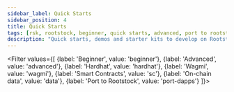 ```yaml
---
sidebar_label: Quick Starts
sidebar_position: 4
title: Quick Starts
tags: [rsk, rootstock, beginner, quick starts, advanced, port to rootstock, tutorials]
description: "Quick starts, demos and starter kits to develop on Rootstock."
---
```


<Filter
values={[
{label: 'Beginner', value: 'beginner'},
{label: 'Advanced', value: 'advanced'},
{label: 'Hardhat', value: 'hardhat'},
{label: 'Wagmi', value: 'wagmi'},
{label: 'Smart Contracts', value: 'sc'},
{label: 'On-chain data', value: 'data'},
{label: 'Port to Rootstock', value: 'port-dapps'}
]}>
<FilterItem
    value="wagmi, sc, beginner"
    title="Wagmi Starter Kit"
    subtitle="quickstart"
    color="orange"
    linkHref="https://github.com/rsksmart/rsk-wagmi-starter-kit"
    linkTitle="Use the Kit"
    description="This starter kit provides a foundation for building decentralized applications (dApps) on the Rootstock blockchain using React, Wagmi and Shadcn libraries."
  />
<FilterItem
    value="hardhat, sc, beginner"
    title="Hardhat Starter Kit"
    subtitle="quickstart"
    color="orange"
    linkHref="/developers/quickstart/hardhat/"
    linkTitle="Use the Kit"
    description="Smart Contract examples, Tests, Deployments and Tasks for Common ERC Standards (ERC20, ERC721, ERC1155)."
  />
<FilterItem
    value="wagmi, sc, advanced"
    title="Account Abstraction Kit"
    subtitle="quickstart"
    color="orange"
    linkHref="/developers/quickstart/rootstock-etherspot/"
    linkTitle="Use the Kit"
    description="Account Abstraction Starter dApp using Etherspot."
  />
<FilterItem
    value="sc, advanced"
    title="dApp Automation with Cucumber"
    subtitle="quickstart"
    color="orange"
    linkHref="/resources/tutorials/dapp-automation-cucumber/"
    linkTitle="Automate dApps"
    description="Learn how to automate dApps using Cucumber Agile Automation Framework."
  />
<FilterItem
    value="sc, advanced"
    title="RIF Relay Starter Kit"
    subtitle="quickstart"
    color="orange"
    linkHref="/developers/integrate/rif-relay/"
    linkTitle="View the demo"
    description="Starter kit to develop on RIF Relay."
  />
<FilterItem
    value="sc, data, advanced"
    title="Get Started with The Graph"
    subtitle="quickstart"
    color="orange"
    linkHref="/dev-tools/thegraph/"
    linkTitle="Get Started"
    description="Easily query on-chain data through a decentralized network of indexers"
  />
<FilterItem
    value="sc, beginner"
    title="Get Started with Web3.py"
    subtitle="Web3.py"
    color="orange"
    linkHref="/developers/quickstart/web3-python/"
    linkTitle="Get Started"
    description="Get started with deploying and interacting with smart contracts on Rootstock using Web3.py."
  />
  <FilterItem
    value="sc, beginner, port-dapps"
    title="Port an Ethereum dApp to Rootstock"
    subtitle="Port dApps"
    color="orange"
    linkHref="/developers/resources/ethereum-dapp"
    linkTitle="Get Started"
    description="Learn how to port an Ethereum dApp to Rootstock."
  />
</Filter>
